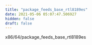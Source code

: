 ```yaml
---
title: "package_feeds_base_rtl8189es"
date: 2021-05-06 05:07:47.506927
hidden: false
draft: false
---
```


x86/64/package_feeds_base_rtl8189es

